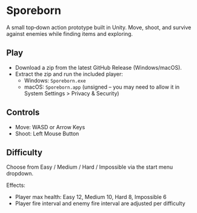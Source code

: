 # Sporeborn

A small top‑down action prototype built in Unity. Move, shoot, and survive against enemies while finding items and exploring.

## Play

- Download a zip from the latest GitHub Release (Windows/macOS).
- Extract the zip and run the included player:
  - Windows: `Sporeborn.exe`
  - macOS: `Sporeborn.app` (unsigned – you may need to allow it in System Settings > Privacy & Security)

## Controls

- Move: WASD or Arrow Keys
- Shoot: Left Mouse Button

## Difficulty

Choose from Easy / Medium / Hard / Impossible via the start menu dropdown.

Effects:
- Player max health: Easy 12, Medium 10, Hard 8, Impossible 6
- Player fire interval and enemy fire interval are adjusted per difficulty